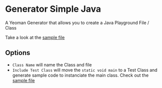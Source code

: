 # Generator Simple Java
A Yeoman Generator that allows you to create a Java Playground File / Class

Take a look at the [sample file](https://github.com/xremix/Generator-Simple-Java/tree/master/samples/MyClass.java)

## Options
- `Class Name` will name the Class and file
- `Include Test Class` will move the `static void main` to a Test Class and generate sample code to instanciate the main class. Check out the [sample file](https://github.com/xremix/Generator-Simple-Java/tree/master/samples/MyClassTest.java)